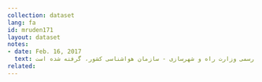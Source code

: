 ```yaml
---
collection: dataset
lang: fa
id: mruden171
layout: dataset
notes: 
- date: Feb. 16, 2017
  text: در این داده مجموعه ارقام استان‌ها، بدون در نظر گرفتن زیر مجموعه آن‌ها (شهرستان‌ها)، آمده است. ارقام هر استان‌ به طور جداگانه از بخش "گزارش درصد خشکسالی استان ها" از سایت رسمی وزارت راه و شهرسازی - سازمان هواشناسی کشور،‌ گرفته شده است.
related:
---
```

